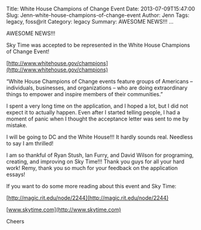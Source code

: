 Title: White House Champions of Change Event
Date: 2013-07-09T15:47:00
Slug: Jenn-white-house-champions-of-change-event
Author: Jenn
Tags: legacy, foss@rit
Category: legacy
Summary: AWESOME NEWS!!! ... 

AWESOME NEWS!!!

Sky Time was accepted to be represented in the White House Champions of Change
Event!

[http://www.whitehouse.gov/champions](http://www.whitehouse.gov/champions)

“White House Champions of Change events feature groups of Americans –
individuals, businesses, and organizations – who are doing extraordinary
things to empower and inspire members of their communities.”

I spent a very long time on the application, and I hoped a lot, but I did not
expect it to actually happen. Even after I started telling people, I had a
moment of panic when I thought the acceptance letter was sent to me by
mistake.

I will be going to DC and the White House!!! It hardly sounds real. Needless
to say I am thrilled!

I am so thankful of Ryan Stush, Ian Furry, and David Wilson for programing,
creating, and improving on Sky Time!!! Thank you guys for all your hard work!
Remy, thank you so much for your feedback on the application essays!

If you want to do some more reading about this event and Sky Time:

[http://magic.rit.edu/node/2244](http://magic.rit.edu/node/2244)

[www.skytime.com](http://www.skytime.com)

Cheers

